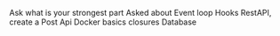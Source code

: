 Ask what is your strongest part
Asked about Event loop
Hooks
RestAPI, create a Post Api
Docker basics
closures
Database